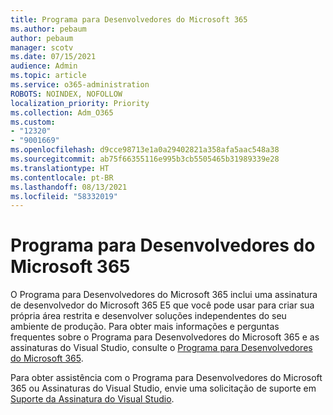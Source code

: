 ```yaml
---
title: Programa para Desenvolvedores do Microsoft 365
ms.author: pebaum
author: pebaum
manager: scotv
ms.date: 07/15/2021
audience: Admin
ms.topic: article
ms.service: o365-administration
ROBOTS: NOINDEX, NOFOLLOW
localization_priority: Priority
ms.collection: Adm_O365
ms.custom:
- "12320"
- "9001669"
ms.openlocfilehash: d9cce98713e1a0a29402821a358afa5aac548a38
ms.sourcegitcommit: ab75f66355116e995b3cb5505465b31989339e28
ms.translationtype: HT
ms.contentlocale: pt-BR
ms.lasthandoff: 08/13/2021
ms.locfileid: "58332019"
---
```

# <a name="microsoft-365-developer-program"></a>Programa para Desenvolvedores do Microsoft 365

O Programa para Desenvolvedores do Microsoft 365 inclui uma assinatura de desenvolvedor do Microsoft 365 E5 que você pode usar para criar sua própria área restrita e desenvolver soluções independentes do seu ambiente de produção. Para obter mais informações e perguntas frequentes sobre o Programa para Desenvolvedores do Microsoft 365 e as assinaturas do Visual Studio, consulte o [Programa para Desenvolvedores do Microsoft 365](https://docs.microsoft.com/office/developer-program/microsoft-365-developer-program).

Para obter assistência com o Programa para Desenvolvedores do Microsoft 365 ou Assinaturas do Visual Studio, envie uma solicitação de suporte em [Suporte da Assinatura do Visual Studio](https://visualstudio.microsoft.com/subscriptions/support/).